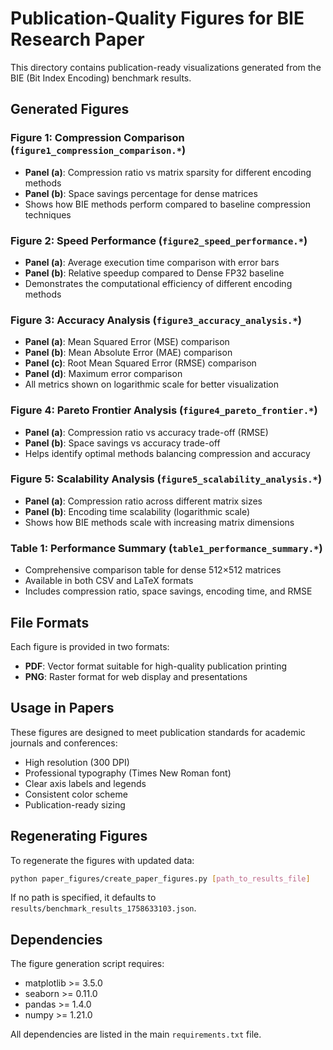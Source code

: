 # Publication-Quality Figures for BIE Research Paper

This directory contains publication-ready visualizations generated from the BIE (Bit Index Encoding) benchmark results.

## Generated Figures

### Figure 1: Compression Comparison (`figure1_compression_comparison.*`)
- **Panel (a)**: Compression ratio vs matrix sparsity for different encoding methods
- **Panel (b)**: Space savings percentage for dense matrices
- Shows how BIE methods perform compared to baseline compression techniques

### Figure 2: Speed Performance (`figure2_speed_performance.*`)
- **Panel (a)**: Average execution time comparison with error bars
- **Panel (b)**: Relative speedup compared to Dense FP32 baseline
- Demonstrates the computational efficiency of different encoding methods

### Figure 3: Accuracy Analysis (`figure3_accuracy_analysis.*`)
- **Panel (a)**: Mean Squared Error (MSE) comparison
- **Panel (b)**: Mean Absolute Error (MAE) comparison  
- **Panel (c)**: Root Mean Squared Error (RMSE) comparison
- **Panel (d)**: Maximum error comparison
- All metrics shown on logarithmic scale for better visualization

### Figure 4: Pareto Frontier Analysis (`figure4_pareto_frontier.*`)
- **Panel (a)**: Compression ratio vs accuracy trade-off (RMSE)
- **Panel (b)**: Space savings vs accuracy trade-off
- Helps identify optimal methods balancing compression and accuracy

### Figure 5: Scalability Analysis (`figure5_scalability_analysis.*`)
- **Panel (a)**: Compression ratio across different matrix sizes
- **Panel (b)**: Encoding time scalability (logarithmic scale)
- Shows how BIE methods scale with increasing matrix dimensions

### Table 1: Performance Summary (`table1_performance_summary.*`)
- Comprehensive comparison table for dense 512×512 matrices
- Available in both CSV and LaTeX formats
- Includes compression ratio, space savings, encoding time, and RMSE

## File Formats

Each figure is provided in two formats:
- **PDF**: Vector format suitable for high-quality publication printing
- **PNG**: Raster format for web display and presentations

## Usage in Papers

These figures are designed to meet publication standards for academic journals and conferences:
- High resolution (300 DPI)
- Professional typography (Times New Roman font)
- Clear axis labels and legends
- Consistent color scheme
- Publication-ready sizing

## Regenerating Figures

To regenerate the figures with updated data:

```bash
python paper_figures/create_paper_figures.py [path_to_results_file]
```

If no path is specified, it defaults to `results/benchmark_results_1758633103.json`.

## Dependencies

The figure generation script requires:
- matplotlib >= 3.5.0
- seaborn >= 0.11.0
- pandas >= 1.4.0
- numpy >= 1.21.0

All dependencies are listed in the main `requirements.txt` file.